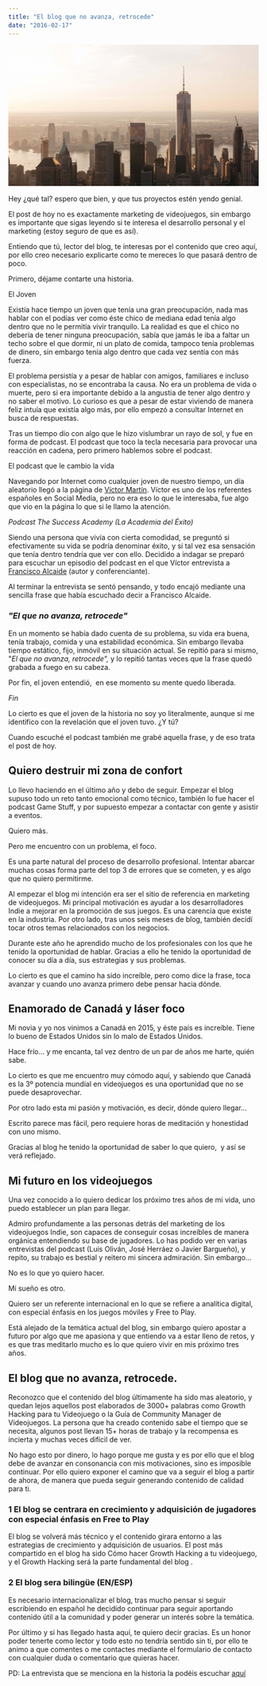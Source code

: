 ```yaml
---
title: "El blog que no avanza, retrocede"
date: "2016-02-17"
---
```


![El blog que no avanza, retrocede](images/El-blog-que-no-avanza-retroce-sin-texto-1024x579.jpg)

Hey ¿qué tal? espero que bien, y que tus proyectos estén yendo genial.

El post de hoy no es exactamente marketing de videojuegos, sin embargo es importante que sigas leyendo si te interesa el desarrollo personal y el marketing (estoy seguro de que es así).

Entiendo que tú, lector del blog, te interesas por el contenido que creo aquí, por ello creo necesario explicarte como te mereces lo que pasará dentro de poco.

Primero, déjame contarte una historia.

El Joven

Existía hace tiempo un joven que tenía una gran preocupación, nada mas hablar con el podías ver como éste chico de mediana edad tenía algo dentro que no le permitía vivir tranquilo. La realidad es que el chico no debería de tener ninguna preocupación, sabía que jamás le iba a faltar un techo sobre el que dormir, ni un plato de comida, tampoco tenía problemas de dinero, sin embargo tenía algo dentro que cada vez sentía con más fuerza.

El problema persistía y a pesar de hablar con amigos, familiares e incluso con especialistas, no se encontraba la causa. No era un problema de vida o muerte, pero si era importante debido a la angustia de tener algo dentro y no saber el motivo. Lo curioso es que a pesar de estar viviendo de manera feliz intuía que existía algo más, por ello empezó a consultar Internet en busca de respuestas.

Tras un tiempo dio con algo que le hizo vislumbrar un rayo de sol, y fue en forma de podcast. El podcast que toco la tecla necesaria para provocar una reacción en cadena, pero primero hablemos sobre el podcast.

El podcast que le cambio la vida

Navegando por Internet como cualquier joven de nuestro tiempo, un día aleatorio llegó a la página de [Víctor Martín](http://victormartinp.com). Víctor es uno de los referentes españoles en Social Media, pero no era eso lo que le interesaba, fue algo que vio en la página lo que si le llamo la atención.

_Podcast The Success Academy (La Academia del Éxito)_

Siendo una persona que vivía con cierta comodidad, se preguntó si efectivamente su vida se podría denominar éxito, y si tal vez esa sensación que tenía dentro tendría que ver con ello. Decidido a indagar se preparó para escuchar un episodio del podcast en el que Víctor entrevista a [Francisco Alcaide](http://www.franciscoalcaide.com/) (autor y conferenciante).

Al terminar la entrevista se sentó pensando, y todo encajó mediante una sencilla frase que había escuchado decir a Francisco Alcaide.

### _**"El que no avanza, retrocede**"_

En un momento se había dado cuenta de su problema, su vida era buena, tenía trabajo, comida y una estabilidad económica. Sin embargo llevaba tiempo estático, fijo, inmóvil en su situación actual. Se repitió para si mismo, "_El que no avanza, retrocede",_ y lo repitió tantas veces que la frase quedó grabada a fuego en su cabeza.

Por fin, el joven entendió,  en ese momento su mente quedo liberada.

_Fin_

Lo cierto es que el joven de la historia no soy yo literalmente, aunque si me identifico con la revelación que el joven tuvo. ¿Y tú?

Cuando escuché el podcast también me grabé aquella frase, y de eso trata el post de hoy.

## Quiero destruir mi zona de confort

Lo llevo haciendo en el último año y debo de seguir. Empezar el blog supuso todo un reto tanto emocional como técnico, también lo fue hacer el podcast Game Stuff, y por supuesto empezar a contactar con gente y asistir a eventos.

Quiero más.

Pero me encuentro con un problema, el foco.

Es una parte natural del proceso de desarrollo profesional. Intentar abarcar muchas cosas forma parte del top 3 de errores que se cometen, y es algo que no quiero permitirme.

Al empezar el blog mi intención era ser el sitio de referencia en marketing de videojuegos. Mi principal motivación es ayudar a los desarrolladores Indie a mejorar en la promoción de sus juegos. Es una carencia que existe en la industria. Por otro lado, tras unos seis meses de blog, también decidí tocar otros temas relacionados con los negocios.

Durante este año he aprendido mucho de los profesionales con los que he tenido la oportunidad de hablar. Gracias a ello he tenido la oportunidad de conocer su día a día, sus estrategias y sus problemas.

Lo cierto es que el camino ha sido increíble, pero como dice la frase, toca avanzar y cuando uno avanza primero debe pensar hacia dónde.

## Enamorado de Canadá y láser foco

Mi novia y yo nos vinimos a Canadá en 2015, y éste país es increíble. Tiene lo bueno de Estados Unidos sin lo malo de Estados Unidos.

Hace frío... y me encanta, tal vez dentro de un par de años me harte, quién sabe.

Lo cierto es que me encuentro muy cómodo aquí, y sabiendo que Canadá es la 3º potencia mundial en videojuegos es una oportunidad que no se puede desaprovechar.

Por otro lado esta mi pasión y motivación, es decir, dónde quiero llegar...

Escrito parece mas fácil, pero requiere horas de meditación y honestidad con uno mismo.

Gracias al blog he tenido la oportunidad de saber lo que quiero,  y así se verá reflejado.

## Mi futuro en los videojuegos

Una vez conocido a lo quiero dedicar los próximo tres años de mi vida, uno puedo establecer un plan para llegar.

Admiro profundamente a las personas detrás del marketing de los videojuegos Indie, son capaces de conseguir cosas increíbles de manera orgánica entendiendo su base de jugadores. Lo has podido ver en varias entrevistas del podcast (Luis Oliván, José Herráez o Javier Bargueño), y repito, su trabajo es bestial y reitero mi sincera admiración. Sin embargo...

No es lo que yo quiero hacer.

Mi sueño es otro.

Quiero ser un referente internacional en lo que se refiere a analítica digital, con especial énfasis en los juegos móviles y Free to Play.

Está alejado de la temática actual del blog, sin embargo quiero apostar a futuro por algo que me apasiona y que entiendo va a estar lleno de retos, y es que tras meditarlo mucho es lo que quiero vivir en mis próximo tres años.

## El blog que no avanza, retrocede.

Reconozco que el contenido del blog últimamente ha sido mas aleatorio, y quedan lejos aquellos post elaborados de 3000+ palabras como Growth Hacking para tu Videojuego o la Guía de Community Manager de Videojuegos. La persona que ha creado contenido sabe el tiempo que se necesita, algunos post llevan 15+ horas de trabajo y la recompensa es incierta y muchas veces difícil de ver.

No hago esto por dinero, lo hago porque me gusta y es por ello que el blog debe de avanzar en consonancia con mis motivaciones, sino es imposible continuar. Por ello quiero exponer el camino que va a seguir el blog a partir de ahora, de manera que pueda seguir generando contenido de calidad para ti.

### 1 El blog se centrara en crecimiento y adquisición de jugadores con especial énfasis en Free to Play

El blog se volverá más técnico y el contenido girara entorno a las estrategias de crecimiento y adquisición de usuarios. El post más compartido en el blog ha sido Cómo hacer Growth Hacking a tu videojuego, y el Growth Hacking será la parte fundamental del blog .

### 2 El blog sera bilingüe (EN/ESP)

Es necesario internacionalizar el blog, tras mucho pensar si seguir escribiendo en español he decidido continuar para seguir aportando contenido útil a la comunidad y poder generar un interés sobre la temática.

Por último y si has llegado hasta aquí, te quiero decir gracias. Es un honor poder tenerte como lector y todo esto no tendría sentido sin ti, por ello te animo a que comentes o me contactes mediante el formulario de contacto con cualquier duda o comentario que quieras hacer.

PD: La entrevista que se menciona en la historia la podéis escuchar [aquí](http://bit.ly/victormartinp)
